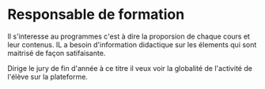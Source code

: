 # Responsable de formation 

Il s'interesse au programmes c'est à dire la proporsion de chaque cours et leur contenus.
IL a besoin d'information didactique sur les élements qui sont maitrisé de façon satifaisante.

Dirige le jury de fin d'année à ce titre il veux voir la globalité de l'activité de l'élève sur la plateforme.



